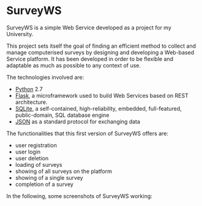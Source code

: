 # SurveyWS

SurveyWS is a simple Web Service developed as a project for my University.

This project sets itself the goal of finding an efficient method to collect and manage computerised surveys by designing and
developing a Web-based Service platform. It has been developed in order to be flexible and adaptable as much as possible to
any context of use.

The technologies involved are:

- [Python](https://www.python.org) 2.7
- [Flask](http://flask.pocoo.org), a microframework used to build Web Services based on REST architecture.
- [SQLite](https://www.sqlite.org), a self-contained, high-reliability, embedded, full-featured, public-domain, SQL database engine
- [JSON](https://www.json.org) as a standard protocol for exchanging data

The functionalities that this first version of SurveyWS offers are:

- user registration
- user login
- user deletion
- loading of surveys
- showing of all surveys on the platform
- showing of a single survey
- completion of a survey

In the following, some screenshots of SurveyWS working:

 
